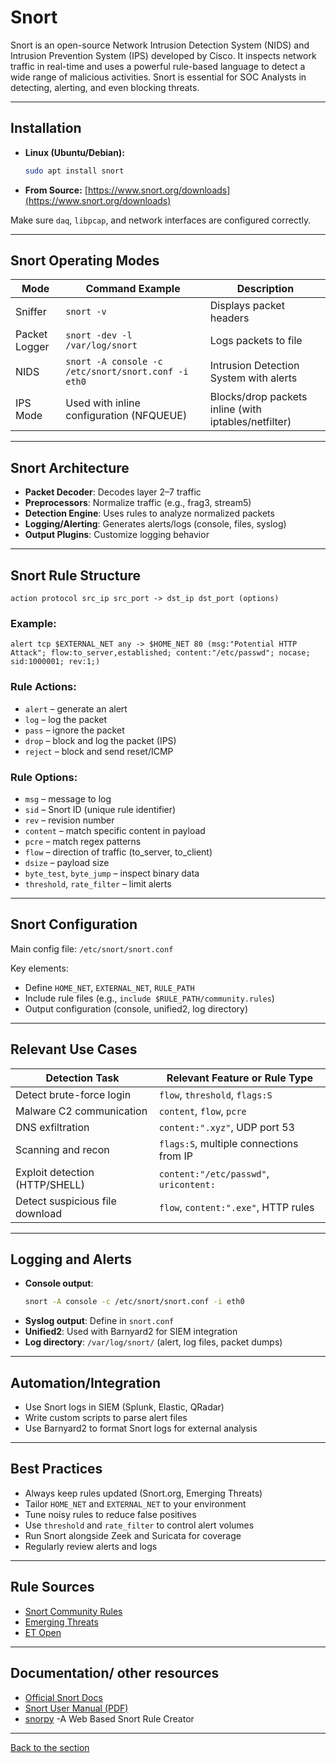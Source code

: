 # Snort
 
Snort is an open-source Network Intrusion Detection System (NIDS) and Intrusion Prevention System (IPS) developed by Cisco. It inspects network traffic in real-time and uses a powerful rule-based language to detect a wide range of malicious activities. Snort is essential for SOC Analysts in detecting, alerting, and even blocking threats.
 
---
 
## Installation
 
- **Linux (Ubuntu/Debian):**
  ```bash
  sudo apt install snort
  ```
- **From Source:** [https://www.snort.org/downloads](https://www.snort.org/downloads)
 
 
Make sure `daq`, `libpcap`, and network interfaces are configured correctly.
 
---
 
## Snort Operating Modes
 
| Mode          | Command Example                                     | Description                                          |
| ------------- | --------------------------------------------------- | ---------------------------------------------------- |
| Sniffer       | `snort -v`                                          | Displays packet headers                              |
| Packet Logger | `snort -dev -l /var/log/snort`                      | Logs packets to file                                 |
| NIDS          | `snort -A console -c /etc/snort/snort.conf -i eth0` | Intrusion Detection System with alerts               |
| IPS Mode      | Used with inline configuration (NFQUEUE)            | Blocks/drop packets inline (with iptables/netfilter) |
 
---
 
## Snort Architecture
 
- **Packet Decoder**: Decodes layer 2–7 traffic
- **Preprocessors**: Normalize traffic (e.g., frag3, stream5)
- **Detection Engine**: Uses rules to analyze normalized packets
- **Logging/Alerting**: Generates alerts/logs (console, files, syslog)
- **Output Plugins**: Customize logging behavior
 
---
 
## Snort Rule Structure
 
```
action protocol src_ip src_port -> dst_ip dst_port (options)
```
 
### Example:
 
```
alert tcp $EXTERNAL_NET any -> $HOME_NET 80 (msg:"Potential HTTP Attack"; flow:to_server,established; content:"/etc/passwd"; nocase; sid:1000001; rev:1;)
```
 
### Rule Actions:
 
- `alert` – generate an alert
- `log` – log the packet
- `pass` – ignore the packet
- `drop` – block and log the packet (IPS)
- `reject` – block and send reset/ICMP
 
### Rule Options:
 
- `msg` – message to log
- `sid` – Snort ID (unique rule identifier)
- `rev` – revision number
- `content` – match specific content in payload
- `pcre` – match regex patterns
- `flow` – direction of traffic (to\_server, to\_client)
- `dsize` – payload size
- `byte_test`, `byte_jump` – inspect binary data
- `threshold`, `rate_filter` – limit alerts
 
---
 
## Snort Configuration
 
Main config file: `/etc/snort/snort.conf`
 
Key elements:
 
- Define `HOME_NET`, `EXTERNAL_NET`, `RULE_PATH`
- Include rule files (e.g., `include $RULE_PATH/community.rules`)
- Output configuration (console, unified2, log directory)
 
---
 
## Relevant Use Cases
 
| Detection Task                  | Relevant Feature or Rule Type           |
| ------------------------------- | --------------------------------------- |
| Detect brute-force login        | `flow`, `threshold`, `flags:S`          |
| Malware C2 communication        | `content`, `flow`, `pcre`               |
| DNS exfiltration                | `content:".xyz"`, UDP port 53           |
| Scanning and recon              | `flags:S`, multiple connections from IP |
| Exploit detection (HTTP/SHELL)  | `content:"/etc/passwd"`, `uricontent:`  |
| Detect suspicious file download | `flow`, `content:".exe"`, HTTP rules    |
 
---
 
## Logging and Alerts
 
- **Console output**:
  ```bash
  snort -A console -c /etc/snort/snort.conf -i eth0
  ```
- **Syslog output**: Define in `snort.conf`
- **Unified2**: Used with Barnyard2 for SIEM integration
- **Log directory**: `/var/log/snort/` (alert, log files, packet dumps)
 
---
 
##  Automation/Integration
 
- Use Snort logs in SIEM (Splunk, Elastic, QRadar)
- Write custom scripts to parse alert files
- Use Barnyard2 to format Snort logs for external analysis
 
---
 
## Best Practices
 
- Always keep rules updated (Snort.org, Emerging Threats)
- Tailor `HOME_NET` and `EXTERNAL_NET` to your environment
- Tune noisy rules to reduce false positives
- Use `threshold` and `rate_filter` to control alert volumes
- Run Snort alongside Zeek and Suricata for coverage
- Regularly review alerts and logs
 
---
 
## Rule Sources
 
- [Snort Community Rules](https://www.snort.org/downloads#rule-downloads)
- [Emerging Threats](https://rules.emergingthreats.net/)
- [ET Open](https://rules.emergingthreats.net/open/snort-2.9.0/)
 
---
 
## Documentation/ other resources
 
- [Official Snort Docs](https://docs.snort.org/)
- [Snort User Manual (PDF)](https://www.snort.org/documents)
- [snorpy](https://snorpy.cyb3rs3c.net) -A Web Based Snort Rule Creator

---
[Back to the section](/courseFiles/Section_05-networkingAndTelemetry/networkingAndTelemetry.md)
